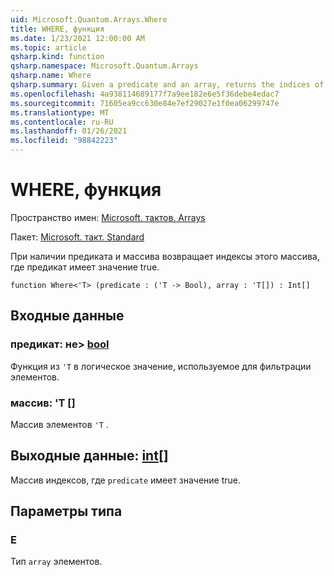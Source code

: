 ```yaml
---
uid: Microsoft.Quantum.Arrays.Where
title: WHERE, функция
ms.date: 1/23/2021 12:00:00 AM
ms.topic: article
qsharp.kind: function
qsharp.namespace: Microsoft.Quantum.Arrays
qsharp.name: Where
qsharp.summary: Given a predicate and an array, returns the indices of that array where the predicate is true.
ms.openlocfilehash: 4a938114689177f7a9ee182e6e5f36debe4edac7
ms.sourcegitcommit: 71605ea9cc630e84e7ef29027e1f0ea06299747e
ms.translationtype: MT
ms.contentlocale: ru-RU
ms.lasthandoff: 01/26/2021
ms.locfileid: "98842223"
---
```

# <a name="where-function"></a>WHERE, функция

Пространство имен: [Microsoft. тактов. Arrays](xref:Microsoft.Quantum.Arrays)

Пакет: [Microsoft. такт. Standard](https://nuget.org/packages/Microsoft.Quantum.Standard)


При наличии предиката и массива возвращает индексы этого массива, где предикат имеет значение true.

```qsharp
function Where<'T> (predicate : ('T -> Bool), array : 'T[]) : Int[]
```


## <a name="input"></a>Входные данные

### <a name="predicate--t---bool"></a>предикат: не> [bool](xref:microsoft.quantum.lang-ref.bool)

Функция из `'T` в логическое значение, используемое для фильтрации элементов.


### <a name="array--t"></a>массив: 'T []

Массив элементов `'T` .



## <a name="output--int"></a>Выходные данные: [int](xref:microsoft.quantum.lang-ref.int)[]

Массив индексов, где `predicate` имеет значение true.

## <a name="type-parameters"></a>Параметры типа

### <a name="t"></a>Е

Тип `array` элементов.